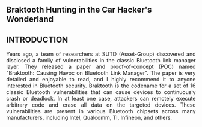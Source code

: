 ## Braktooth Hunting in the Car Hacker's Wonderland

## INTRODUCTION

<p align="justify">
Years ago, a team of researchers at SUTD (Asset-Group) discovered and disclosed a family of vulnerabilities in the classic Bluetooth link manager layer. They released a paper and proof-of-concept (POC) named "Braktooth: Causing Havoc on Bluetooth Link Manager". The paper is very detailed and enjoyable to read, and I highly recommend it to anyone interested in Bluetooth security. Braktooth is the codename for a set of 16 classic Bluetooth vulnerabilities that can cause devices to continuously crash or deadlock. In at least one case, attackers can remotely execute arbitrary code and erase all data on the targeted devices. These vulnerabilities are present in various Bluetooth chipsets across many manufacturers, including Intel, Qualcomm, TI, Infineon, and others.
</p>

